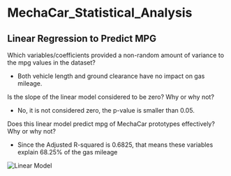 # MechaCar_Statistical_Analysis

## Linear Regression to Predict MPG

Which variables/coefficients provided a non-random amount of variance to the mpg values in the dataset?
- Both vehicle length and ground clearance have no impact on gas mileage. 

Is the slope of the linear model considered to be zero? Why or why not?
- No, it is not considered zero, the p-value is smaller than 0.05.

Does this linear model predict mpg of MechaCar prototypes effectively? Why or why not?
- Since the Adjusted R-squared is 0.6825, that means these variables explain 68.25% of the gas mileage

![Linear Model](lm_image.png)
